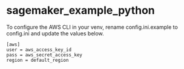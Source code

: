 # sagemaker_example_python

To configure the AWS CLI in your venv, rename config.ini.example to config.ini and update the values below.

```
[aws]
user = aws_access_key_id
pass = aws_secret_access_key
region = default_region
```
